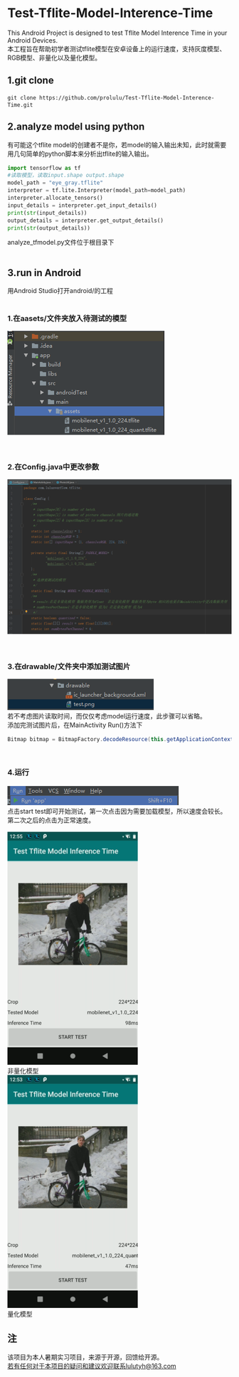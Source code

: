 # Test-Tflite-Model-Interence-Time
This Android Project is designed to test Tflite Model Interence Time in your Android Devices.<br>
本工程旨在帮助初学者测试tflite模型在安卓设备上的运行速度，支持灰度模型、RGB模型、非量化以及量化模型。

## 1.git clone 
```shell
git clone https://github.com/prolulu/Test-Tflite-Model-Interence-Time.git
```

## 2.analyze model using python
有可能这个tflite model的创建者不是你，若model的输入输出未知，此时就需要用几句简单的python脚本来分析出tflite的输入输出。
```python
import tensorflow as tf
#读取模型，读取input.shape output.shape
model_path = "eye_gray.tflite"
interpreter = tf.lite.Interpreter(model_path=model_path)
interpreter.allocate_tensors()
input_details = interpreter.get_input_details()
print(str(input_details))
output_details = interpreter.get_output_details()
print(str(output_details))
```
analyze_tfmodel.py文件位于根目录下
<br>
<br>

## 3.run in Android
用Android Studio打开android/的工程
<br>
<br>

### 1.在aasets/文件夹放入待测试的模型
![](https://github.com/prolulu/Test-Tflite-Model-Interence-Time/blob/master/docs/assets.png)<br>
<br>
<br>

### 2.在Config.java中更改参数
![](https://github.com/prolulu/Test-Tflite-Model-Interence-Time/blob/master/docs/para.png)<br>
<br>
<br>

### 3.在drawable/文件夹中添加测试图片
![](https://github.com/prolulu/Test-Tflite-Model-Interence-Time/blob/master/docs/picture.png)<br>
若不考虑图片读取时间，而仅仅考虑model运行速度，此步骤可以省略。<br>
添加完测试图片后，在MainActivity Run()方法下<br>
```java
Bitmap bitmap = BitmapFactory.decodeResource(this.getApplicationContext().getResources(), R.drawable.test);//更改测试图片
```
<br>

### 4.运行
![](https://github.com/prolulu/Test-Tflite-Model-Interence-Time/blob/master/docs/run.png)<br>
点击start test即可开始测试，第一次点击因为需要加载模型，所以速度会较长。第二次之后的点击为正常速度。<br>
<br>
![](https://github.com/prolulu/Test-Tflite-Model-Interence-Time/blob/master/docs/non-quant.png)<br>
非量化模型<br>
![](https://github.com/prolulu/Test-Tflite-Model-Interence-Time/blob/master/docs/quant.png)<br>
量化模型<br>

## 注
该项目为本人暑期实习项目，来源于开源，回馈给开源。<br>
若有任何对于本项目的疑问和建议欢迎联系lulutyh@163.com
